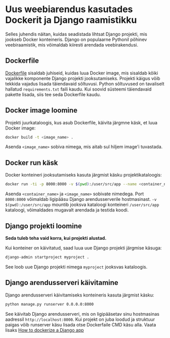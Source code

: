 # Uus weebiarendus kasutades Dockerit ja Django raamistikku

Selles juhendis näitan, kuidas seadistada lihtsat Django projekti, mis jookseb Docker konteineris. Django on populaarne Pythonil põhinev veebiraamistik, mis võimaldab kiiresti arendada veebirakendusi.

## Dockerfile
[Dockerfile](Dockerfile) sisaldab juhiseid, kuidas luua Docker image, mis sisaldab kõiki vajalikke komponente Django projekti jooksutamiseks. Projekti käigus võib tekkida vajadus lisada täiendavaid sõltuvusi. Python sõltuvused on tavaliselt hallatud `requirements.txt` faili kaudu. Kui soovid süsteemi täiendavaid pakette lisada, siis tee seda Dockerfile kaudu.

## Docker image loomine
Projekti juurkataloogis, kus asub Dockerfile, käivita järgmne käsk, et luua Docker image:
```bash
docker build -t <image_name> .
```
Asenda `<image_name>` sobiva nimega, mis aitab sul hiljem image'i tuvastada.

## Docker run käsk
Docker konteineri jooksutamiseks kasuta järgmist käsku projektikataloogis:

```bash
docker run -ti -p 8000:8000 -v $(pwd):/user/src/app --name <container_name> <image_name>  bash
```

Asenda `<container_name>` ja `<image_name>` sobivate nimedega. Port `8000:8000` võimaldab ligipääsu Django arendusserverile hostmasinast. `-v $(pwd):/user/src/app` mountib jooksva kataloogi konteineri `/user/src/app` kataloogi, võimaldades mugavalt arendada ja testida koodi.

## Django projekti loomine

**Seda tuleb teha vaid korra, kui projekti alustad.**

Kui konteiner on käivitatud, saad luua uue Django projekti järgmise käsuga:
```bash
django-admin startproject myproject .
```
See loob uue Django projekti nimega `myproject` jooksvas kataloogis.

## Django arendusserveri käivitamine
Django arendusserveri käivitamiseks konteineris kasuta järgmist käsku:
```bash
python manage.py runserver 0.0.0.0:8000
```
See käivitab Django arendusserveri, mis on ligipääsetav sinu hostmasinas aadressil `http://localhost:8000`. 
Kui projekt on juba loodud ja struktuur paigas võib runserver käsu lisada otse Dockerfaile CMD käsu alla. 
Vaata lisaks [How to dockerize a Django app](https://www.docker.com/blog/how-to-dockerize-django-app/)
